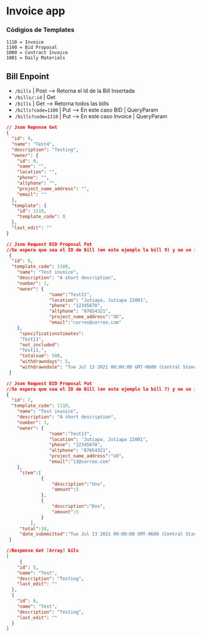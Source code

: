 # Invoice app

### Códigios de Templates

```
1110 = Invoice
1100 = Bid Proposal
1000 = Contract Invoice
1001 = Daily Materials
```

## Bill Enpoint

- `/bills` | Post --> Retorna el Id de la Bill Insertada
- `/bills/:id` | Get
- `/bills` | Get --> Retorna todos las bills
- `/bills?code=1100` | Put  --> En este caso BID | QueryParam
- `/bills?code=1110` | Put  --> En este caso Invoice | QueryParam

```json
// Json Reponse Get
{
  "id": 9,
  "name": "Test4",
  "description": "Testing",
  "owner": {
    "id": 0,
    "name": "",
    "location": "",
    "phone": "",
    "altphone": "",
    "project_name_address": "",
    "email": ""
  },
  "template": {
    "id": 1110,
    "template_code": 0
  },
  "last_edit": ""
}
```

```json
// Json Request BID Proposal Put
//Se espera que sea el ID de Bill (en este ejemplo la bill 9) y no un id generado para el BID
 {
  "id": 9, 
  "template_code": 1100,
	"name": "Test invoice",
	"description": "A short description",
	"number": 1,
    "owner": {
 				"name":"Test11",
				"location": "Jutiapa, Jutiapa 22001",
				"phone": "12345678",
				"altphone": "87654321",
				"project_name_address":"XD",
				"email":"correo@correo.com"
    },
     "specificationstimates":
     "Test11",
     "not_included":
     "Test11,",
     "totalsum": 500,
     "withdrawndays": 5,
     "withdrawndate": "Tue Jul 13 2021 00:00:00 GMT-0600 (Central Standard Time)"
 }
```

```json
// Json Request BID Proposal Put
//Se espera que sea el ID de Bill (en este ejemplo la bill 7) y no un id generado para el Invoice 
{
  "id": 7, 
  "template_code": 1110,
	"name": "Test invoice",
	"description": "A short description",
	"number": 1,
    "owner": {
 				"name":"Test13",
				"location": "Jutiapa, Jutiapa 22001",
				"phone": "12345678",
				"altphone": "87654321",
				"project_name_address":"xD",
				"email":"13@correo.com"
    },
     "item":[
			 {
				 "description":"Uno",
				 "amount":5
			 },
			 {
				 "description":"Dos",
				 "amount":5
			 }
		 ],
	 "total":10,
	 "date_submmitted":"Tue Jul 13 2021 00:00:00 GMT-0600 (Central Standard Time)"
 }
```

```json
//Response Get [Array] bils
[
     {
    "id": 5,
    "name": "Test",
    "description": "Testing",
    "last_edit": ""
  },
  {
    "id": 6,
    "name": "Test",
    "description": "Testing",
    "last_edit": ""
  }
]
```


